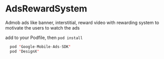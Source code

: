 # AdsRewardSystem

Admob ads like banner, interstitial, reward video with rewarding system to motivate the users to watch the ads 

add to your Podfile, then `pod install`

```swift 
  pod 'Google-Mobile-Ads-SDK'
  pod 'DesignX'
```
